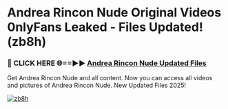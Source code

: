 # Andrea Rincon Nude Original Videos 0nlyFans Leaked - Files Updated! (zb8h)

<h3>🔴 CLICK HERE 🌐==►► <a href="https://tinyurl.com/yrmya6cz" rel="nofollow">Andrea Rincon Nude Updated Files</a></h3>

Get Andrea Rincon Nude and all content. Now you can access all videos and pictures of Andrea Rincon Nude. New Updated Files 2025!

[![zb8h](https://i.imgur.com/FMdXYCs.gif)](https://tinyurl.com/yrmya6cz)
